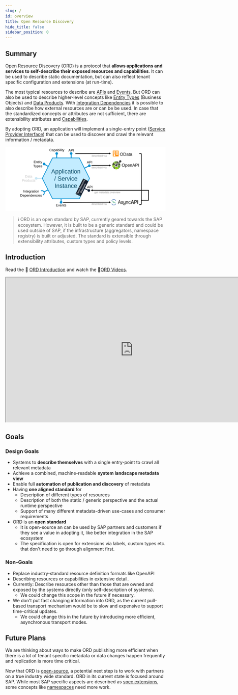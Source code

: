 ```yaml
---
slug: /
id: overview
title: Open Resource Discovery
hide_title: false
sidebar_position: 0
---
```


## Summary

Open Resource Discovery (ORD) is a protocol that **allows applications and services to self-describe their exposed resources and capabilities**.
It can be used to describe static documentation, but can also reflect tenant specific configuration and extensions (at run-time).​

The most typical resources to describe are [APIs](./spec-v1/interfaces/document#api-resource) and [Events](./spec-v1/interfaces/document#event-resource).
But ORD can also be used to describe higher-level concepts like [Entity Types](./spec-v1/interfaces/document#entity-type) (Business Objects) and [Data Products](./spec-v1/interfaces/document#data-products).
With [Integration Dependencies](./spec-v1/interfaces/document#integration-dependency) it is possible to also describe how external resources are or can be be used.
In case that the standardized concepts or attributes are not sufficient, there are extensibility attributes and [Capabilities](./spec-v1/interfaces/document#capability).

By adopting ORD, an application will implement a single-entry point ([Service Provider Interface](https://en.wikipedia.org/wiki/Service_provider_interface)) that can be used to discover and crawl the relevant information / metadata.

<div style={{"text-align": "center", "margin-top": "8px"}}>

![ORD Provider Overview](/img/ord-provider-overview.svg 'ORD Provider Overview')

</div>

> ℹ ORD is an open standard by SAP, currently geared towards the SAP ecosystem.
> However, it is built to be a generic standard and could be used outside of SAP, if the infrastructure (aggregators, namespace registry) is built or adjusted.
> The standard is extensible through extensibility attributes, custom types and policy levels.

## Introduction

Read the 📄 [ORD Introduction](./introduction.mdx) and watch the 🎦[ORD Videos](./details/videos).

<iframe id="kaltura_player_1031387753" width="800" height="454" src="https://cdnapisec.kaltura.com/p/1921661/sp/192166100/embedIframeJs/uiconf_id/35919811/partner_id/1921661?iframeembed=true&playerId=kaltura_player_1031387753&entry_id=1_xhsv983f&wid=_1921661&flashvars[sideBarContainer.plugin]=true&flashvars[sideBarContainer.position]=left&flashvars[sideBarContainer.clickToClose]=true&flashvars[chapters.plugin]=true&flashvars[chapters.layout]=vertical&flashvars[chapters.thumbnailRotator]=false&flashvars[streamSelector.plugin]=true&flashvars[EmbedPlayer.SpinnerTarget]=videoHolder&flashvars[dualScreen.plugin]=true&flashvars[hotspots.plugin]=true" allowfullscreen webkitallowfullscreen mozAllowFullScreen allow="autoplay *; fullscreen *; encrypted-media *"></iframe>

## Goals

<div class="container"><div class="row"><div class="col">
<div class="card"><div class="card__header">
<h3>Design Goals</h3>
</div><div class="card__body"><p>

- Systems to **describe themselves** with a single entry-point to crawl all relevant metadata
- Achieve a combined, machine-readable **system landscape metadata view**
- Enable full **automation of publication and discovery** of metadata
- Having **one aligned standard** for
  - Description of different types of resources
  - Description of both the static / generic perspective and the actual runtime perspective
  - Support of many different metadata-driven use-cases and consumer requirements
- ORD is an **open standard**
  - It is open-source an can be used by SAP partners and customers if they see a value in adopting it, like better integration in the SAP ecosystem
  - The specification is open for extensions via labels, custom types etc. that don't need to go through alignment first.

</p></div></div></div>
<div class="col"><div class="card"><div class="card__header">
<h3>Non-Goals</h3>
</div><div class="card__body"><p>

- Replace industry-standard resource definition formats like OpenAPI
- Describing resources or capabilities in extensive detail.
- Currently: Describe resources other than those that are owned and exposed by the systems directly
  (only self-description of systems).
  - We could change this scope in the future if necessary.
- We don't put fast changing information into ORD, as the current pull-based transport mechanism would be to slow and expensive to support time-critical updates.
  - We could change this in the future by introducing more efficient, asynchronous transport modes.

</p></div></div></div></div></div>

## Future Plans

We are thinking about ways to make ORD publishing more efficient when there is a lot of tenant specific metadata or data changes happen frequently and replication is more time critical.

Now that ORD is [open-source](https://sap.github.io/open-resource-discovery/), a potential next step is to work with partners on a true industry wide standard.
ORD in its current state is focused around SAP. While most SAP specific aspects are described as [spec extensions](./spec-extensions), some concepts like [namespaces](./spec-v1/#namespaces) need more work.
